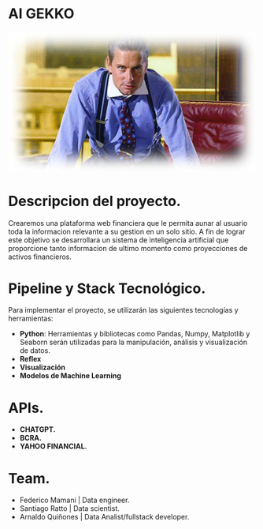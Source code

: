 # AI GEKKO
##### ![](https://github.com/arnaldoquinones/henry_ai/blob/master/media/ia_gekko.png?raw=true)

# Descripcion del proyecto.

Crearemos una plataforma web financiera que le permita aunar al usuario toda la informacion relevante a su gestion en un solo sitio. A fin de lograr este objetivo se desarrollara un sistema de inteligencia artificial que proporcione tanto informacion de ultimo momento como proyecciones de activos financieros.

# Pipeline y Stack Tecnológico.

Para implementar el proyecto, se utilizarán las siguientes tecnologías y herramientas:

- **Python**: Herramientas y bibliotecas como Pandas, Numpy, Matplotlib y Seaborn serán utilizadas para la manipulación, análisis y visualización de datos.
- **Reflex** 
- **Visualización**
- **Modelos de Machine Learning**

# APIs.

- **CHATGPT.**
- **BCRA.**
- **YAHOO FINANCIAL.**
  
# Team.

- Federico Mamani  | Data engineer.
- Santiago Ratto   | Data scientist.
- Arnaldo Quiñones | Data Analist/fullstack developer.




